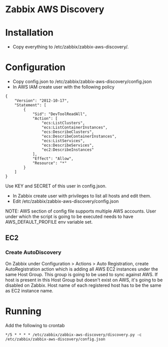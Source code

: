 Zabbix AWS Discovery
=======================

# Installation

- Copy everything to /etc/zabbix/zabbix-aws-discovery/.

# Configuration
- Copy config.json to /etc/zabbix/zabbix-aws-discovery/config.json
- In AWS IAM create user with the following policy
```
{
    "Version": "2012-10-17",
    "Statement": [
        {
            "Sid": "DevToolReadAll",
            "Action": [
                "ecs:ListClusters",
                "ecs:ListContainerInstances",
                "ecs:DescribeClusters",
                "ecs:DescribeContainerInstances",
                "ecs:ListServices",
                "ecs:DescribeServices",
                "ec2:DescribeInstances"
            ],
            "Effect": "Allow",
            "Resource": "*"
        }
    ]
}
```
Use KEY and SECRET of this user in config.json.

- In Zabbix create user with privileges to list all hosts and edit them.
- Edit /etc/zabbix/zabbix-aws-discovery/config.json


NOTE: AWS section of config file supports multiple AWS accounts. User under which the script is going to be executed needs to have AWS_DEFAULT_PROFILE env variable set.

## EC2

### Create AutoDiscovery
On Zabbix under Configuration > Actions > Auto Registration, create AutoRegistration action which is adding all AWS EC2 instances under the same Host Group.
This group is going to be used to sync against AWS. If host is present in this Host Group but doesn't exist on AWS, it's going to be disabled on Zabbix.
Host name of each registered host has to be the same as EC2 instance name.

# Running
Add the following to crontab

```
*/5 * * * * /etc/zabbix/zabbix-aws-discovery/discovery.py -c /etc/zabbix/zabbix-aws-discovery/config.json
```

